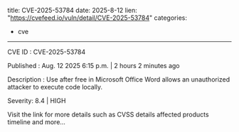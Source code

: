  
title: CVE-2025-53784
date: 2025-8-12
lien: "https://cvefeed.io/vuln/detail/CVE-2025-53784"
categories:
  - cve
---

CVE ID : CVE-2025-53784

Published :  Aug. 12
2025
6:15 p.m. | 2 hours
2 minutes ago

Description : Use after free in Microsoft Office Word allows an unauthorized attacker to execute code locally.

Severity: 8.4 | HIGH

Visit the link for more details
such as CVSS details
affected products
timeline
and more...
